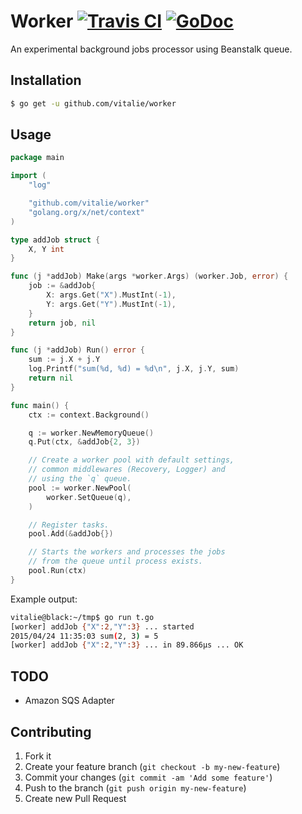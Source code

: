 # Worker [![Travis CI](https://travis-ci.org/vitalie/worker.svg?branch=master)](https://travis-ci.org/vitalie/worker) [![GoDoc](https://godoc.org/github.com/vitalie/worker?status.svg)](http://godoc.org/github.com/vitalie/worker)

An experimental background jobs processor using Beanstalk queue.

## Installation

``` bash
$ go get -u github.com/vitalie/worker
```

## Usage

``` go
package main

import (
	"log"

	"github.com/vitalie/worker"
	"golang.org/x/net/context"
)

type addJob struct {
	X, Y int
}

func (j *addJob) Make(args *worker.Args) (worker.Job, error) {
	job := &addJob{
		X: args.Get("X").MustInt(-1),
		Y: args.Get("Y").MustInt(-1),
	}
	return job, nil
}

func (j *addJob) Run() error {
	sum := j.X + j.Y
	log.Printf("sum(%d, %d) = %d\n", j.X, j.Y, sum)
	return nil
}

func main() {
	ctx := context.Background()

	q := worker.NewMemoryQueue()
	q.Put(ctx, &addJob{2, 3})

	// Create a worker pool with default settings,
	// common middlewares (Recovery, Logger) and
	// using the `q` queue.
	pool := worker.NewPool(
		worker.SetQueue(q),
	)

	// Register tasks.
	pool.Add(&addJob{})

	// Starts the workers and processes the jobs
	// from the queue until process exists.
	pool.Run(ctx)
}
```

Example output:

``` bash
vitalie@black:~/tmp$ go run t.go
[worker] addJob {"X":2,"Y":3} ... started
2015/04/24 11:35:03 sum(2, 3) = 5
[worker] addJob {"X":2,"Y":3} ... in 89.866µs ... OK
```

## TODO

- Amazon SQS Adapter

## Contributing

1. Fork it
2. Create your feature branch (`git checkout -b my-new-feature`)
3. Commit your changes (`git commit -am 'Add some feature'`)
4. Push to the branch (`git push origin my-new-feature`)
5. Create new Pull Request
